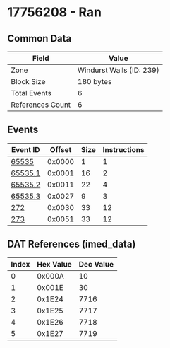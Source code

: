 # 17756208 - Ran

## Common Data

| Field            | Value                    |
|------------------|--------------------------|
| Zone             | Windurst Walls (ID: 239) |
| Block Size       | 180 bytes                |
| Total Events     | 6                        |
| References Count | 6                        |

## Events

| Event ID                | Offset   |   Size |   Instructions |
|-------------------------|----------|--------|----------------|
| [65535](./65535.md)     | 0x0000   |      1 |              1 |
| [65535.1](./65535.1.md) | 0x0001   |     16 |              2 |
| [65535.2](./65535.2.md) | 0x0011   |     22 |              4 |
| [65535.3](./65535.3.md) | 0x0027   |      9 |              3 |
| [272](./272.md)         | 0x0030   |     33 |             12 |
| [273](./273.md)         | 0x0051   |     33 |             12 |

## DAT References (imed_data)

|   Index | Hex Value   |   Dec Value |
|---------|-------------|-------------|
|       0 | 0x000A      |          10 |
|       1 | 0x001E      |          30 |
|       2 | 0x1E24      |        7716 |
|       3 | 0x1E25      |        7717 |
|       4 | 0x1E26      |        7718 |
|       5 | 0x1E27      |        7719 |
